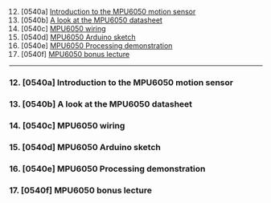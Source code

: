 12. [0540a] [Introduction to the MPU6050 motion sensor](#12)
13. [0540b] [A look at the MPU6050 datasheet](#13)
14. [0540c] [MPU6050 wiring](#14)
15. [0540d] [MPU6050 Arduino sketch](#15)
16. [0540e] [MPU6050 Processing demonstration](#16)
17. [0540f] [MPU6050 bonus lecture](#17)

---

### 12. [0540a] Introduction to the MPU6050 motion sensor<a id="12"></a>

### 13. [0540b] A look at the MPU6050 datasheet<a id="13"></a>

### 14. [0540c] MPU6050 wiring<a id="14"></a>

### 15. [0540d] MPU6050 Arduino sketch<a id="15"></a>

### 16. [0540e] MPU6050 Processing demonstration<a id="16"></a>

### 17. [0540f] MPU6050 bonus lecture<a id="17"></a>
